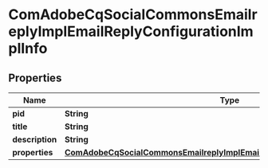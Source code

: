 

# ComAdobeCqSocialCommonsEmailreplyImplEmailReplyConfigurationImplInfo

## Properties

Name | Type | Description | Notes
------------ | ------------- | ------------- | -------------
**pid** | **String** |  |  [optional]
**title** | **String** |  |  [optional]
**description** | **String** |  |  [optional]
**properties** | [**ComAdobeCqSocialCommonsEmailreplyImplEmailReplyConfigurationImplProperties**](ComAdobeCqSocialCommonsEmailreplyImplEmailReplyConfigurationImplProperties.md) |  |  [optional]



